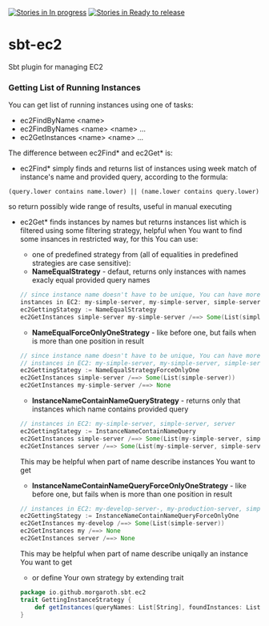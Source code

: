 [![Stories in In progress](https://badge.waffle.io/morgaroth/sbt-ec2.png?label=In%20Progress&title=In%20Progress)](https://waffle.io/morgaroth/sbt-ec2)  [![Stories in Ready to release](https://badge.waffle.io/morgaroth/sbt-ec2.png?label=Ready%20to%20release&title=Ready%20to%20release)](https://waffle.io/morgaroth/sbt-ec2)

# sbt-ec2
Sbt plugin for managing EC2


### Getting List of Running Instances

You can get list of running instances using one of tasks:

* ec2FindByName &lt;name&gt;
* ec2FindByNames &lt;name&gt; &lt;name&gt; ...
* ec2GetInstances &lt;name&gt; &lt;name&gt; ...

The difference between ec2Find&#42; and ec2Get&#42; is:

* ec2Find&#42; simply finds and returns list of instances using week match of instance's name and provided query, according to the formula:
```
(query.lower contains name.lower) || (name.lower contains query.lower)
```
so return possibly wide range of results, useful in manual executing

* ec2Get&#42; finds instances by names but returns instances list which is filtered using some filtering strategy, helpful when You want to find some insances in restricted way, for this You can use:
   * one of predefined strategy from  (all of equalities in predefined strategies are case sensitive):
    * **NameEqualStrategy** - defaut, returns only instances with names exacly equal provided query names
     ```scala
     // since instance name doesn't have to be unique, You can have more instances with the same name
     instances in EC2: my-simple-server, my-simple-server, simple-server, server
     ec2GettingStategy := NameEqualStrategy
     ec2GetInstances simple-server my-simple-server /==> Some(List(simple-server,my-simple-server,my-simple-server))
     ```
    * **NameEqualForceOnlyOneStrategy** - like before one, but fails when is more than one position in result
    ```scala
    // since instance name doesn't have to be unique, You can have more instances with the same name
    // instances in EC2: my-simple-server, my-simple-server, simple-server, server
    ec2GettingStategy := NameEqualStrategyForceOnlyOne
    ec2GetInstances simple-server /==> Some(List(simple-server))
    ec2GetInstances my-simple-server /==> None
    ```
    * **InstanceNameContainNameQueryStrategy** - returns only that instances which name contains provided query
    ```scala
    // instances in EC2: my-simple-server, simple-server, server
    ec2GettingStategy := InstanceNameContainNameQuery
    ec2GetInstances simple-server /==> Some(List(my-simple-server, simple-server))
    ec2GetInstances server /==> Some(List(my-simple-server, simple-server, server))
    ```
    This may be helpful when part of name describe instances You want to get
    * **InstanceNameContainNameQueryForceOnlyOneStrategy** - like before one, but fails when is more than one position in result
    ```scala
    // instances in EC2: my-develop-server-, my-production-server, simple-server, server
    ec2GettingStategy := InstanceNameContainNameQueryForceOnlyOne
    ec2GetInstances my-develop /==> Some(List(simple-server))
    ec2GetInstances my /==> None
    ec2GetInstances server /==> None
    ```
    This may be helpful when part of name describe uniqally an instance You want to get

  * or define Your own strategy by extending trait
  ```scala
  package io.github.morgaroth.sbt.ec2
  trait GettingInstanceStrategy {
      def getInstances(queryNames: List[String], foundInstances: List[Instance]): Option[List[Instance]]
  }
   ```

